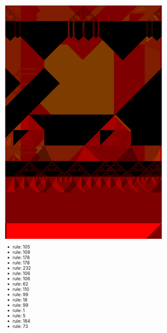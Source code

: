 ![photo](./output.png) 
 * rule: 105
* rule: 108
* rule: 178
* rule: 178
* rule: 232
* rule: 106
* rule: 106
* rule: 62
* rule: 110
* rule: 99
* rule: 18
* rule: 99
* rule: 1
* rule: 5
* rule: 184
* rule: 73
